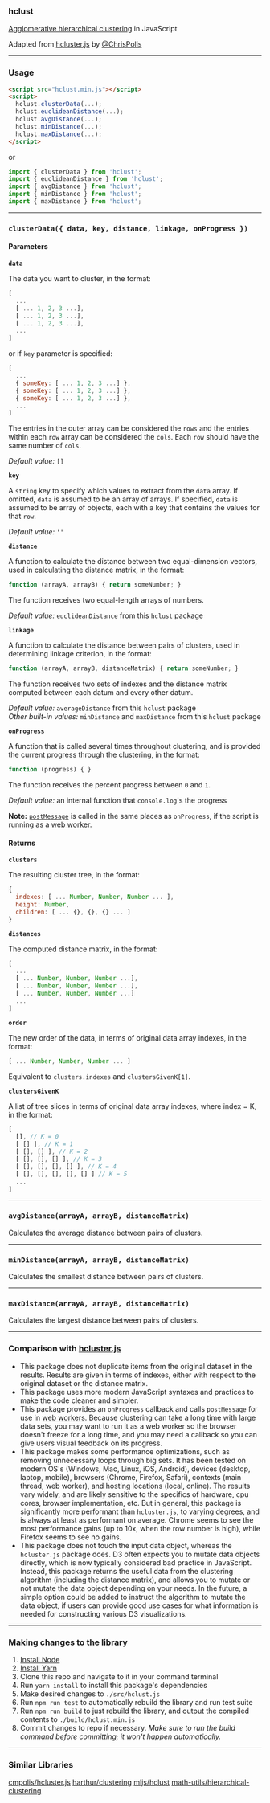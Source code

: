### hclust
[Agglomerative hierarchical clustering](https://en.wikipedia.org/wiki/Hierarchical_clustering) in JavaScript

Adapted from [hcluster.js](https://github.com/cmpolis/hcluster.js) by [@ChrisPolis](https://twitter.com/chrispolis)

---

### Usage

```html
<script src="hclust.min.js"></script>
<script>
  hclust.clusterData(...);
  hclust.euclideanDistance(...);
  hclust.avgDistance(...);
  hclust.minDistance(...);
  hclust.maxDistance(...);
</script>
```

or 

```javascript
import { clusterData } from 'hclust';
import { euclideanDistance } from 'hclust';
import { avgDistance } from 'hclust';
import { minDistance } from 'hclust';
import { maxDistance } from 'hclust';
```

---

### `clusterData({ data, key, distance, linkage, onProgress })`

#### Parameters

**`data`**

The data you want to cluster, in the format:

```javascript
[
  ...
  [ ... 1, 2, 3 ...],
  [ ... 1, 2, 3 ...],
  [ ... 1, 2, 3 ...],
  ...
]
```

or if `key` parameter is specified:

```javascript
[
  ...
  { someKey: [ ... 1, 2, 3 ...] },
  { someKey: [ ... 1, 2, 3 ...] },
  { someKey: [ ... 1, 2, 3 ...] },
  ...
]
```

The entries in the outer array can be considered the `rows` and the entries within each `row` array can be considered the `cols`.
Each `row` should have the same number of `cols`.

*Default value:* `[]`

**`key`**

A `string` key to specify which values to extract from the `data` array.
If omitted, `data` is assumed to be an array of arrays.
If specified, `data` is assumed to be array of objects, each with a key that contains the values for that `row`.

*Default value:* `''`

**`distance`**

A function to calculate the distance between two equal-dimension vectors, used in calculating the distance matrix, in the format:

```javascript
function (arrayA, arrayB) { return someNumber; }
```

The function receives two equal-length arrays of numbers.

*Default value:* `euclideanDistance` from this `hclust` package

**`linkage`**

A function to calculate the distance between pairs of clusters, used in determining linkage criterion, in the format:

```javascript
function (arrayA, arrayB, distanceMatrix) { return someNumber; }
```

The function receives two sets of indexes and the distance matrix computed between each datum and every other datum.

*Default value:* `averageDistance` from this `hclust` package  
*Other built-in values:* `minDistance` and `maxDistance` from this `hclust` package

**`onProgress`**

A function that is called several times throughout clustering, and is provided the current progress through the clustering, in the format:

```javascript
function (progress) { }
```

The function receives the percent progress between `0` and `1`.

*Default value:* an internal function that `console.log`'s the progress

**Note:** [`postMessage`](https://developer.mozilla.org/en-US/docs/Web/API/Worker/postMessage) is called in the same places as `onProgress`, if the script is running as a [web worker](https://developer.mozilla.org/en-US/docs/Web/API/Web_Workers_API/Using_web_workers).

#### Returns

**`clusters`**

The resulting cluster tree, in the format:

```javascript
{
  indexes: [ ... Number, Number, Number ... ],
  height: Number,
  children: [ ... {}, {}, {} ... ]
}

```

**`distances`**

The computed distance matrix, in the format:

```javascript
[
  ...
  [ ... Number, Number, Number ...],
  [ ... Number, Number, Number ...],
  [ ... Number, Number, Number ...]
  ...
]
```

**`order`**

The new order of the data, in terms of original data array indexes, in the format:

```javascript
[ ... Number, Number, Number ... ]
```

Equivalent to `clusters.indexes` and `clustersGivenK[1]`.

**`clustersGivenK`** 

A list of tree slices in terms of original data array indexes, where index = K, in the format:

```javascript
[
  [], // K = 0
  [ [] ], // K = 1
  [ [], [] ], // K = 2
  [ [], [], [] ], // K = 3
  [ [], [], [], [] ], // K = 4
  [ [], [], [], [], [] ] // K = 5
  ...
]
```

---

### `avgDistance(arrayA, arrayB, distanceMatrix)`

Calculates the average distance between pairs of clusters.

---

### `minDistance(arrayA, arrayB, distanceMatrix)`

Calculates the smallest distance between pairs of clusters.

---

### `maxDistance(arrayA, arrayB, distanceMatrix)`

Calculates the largest distance between pairs of clusters.

---

### Comparison with [hcluster.js](https://github.com/cmpolis/hcluster.js)

- This package does not duplicate items from the original dataset in the results.
Results are given in terms of indexes, either with respect to the original dataset or the distance matrix.
- This package uses more modern JavaScript syntaxes and practices to make the code cleaner and simpler.
- This package provides an `onProgress` callback and calls `postMessage` for use in [web workers](https://developer.mozilla.org/en-US/docs/Web/API/Web_Workers_API/Using_web_workers).
Because clustering can take a long time with large data sets,
you may want to run it as a web worker so the browser doesn't freeze for a long time, and you may need a callback so you can give users visual feedback on its progress.
- This package makes some performance optimizations, such as removing unnecessary loops through big sets.
It has been tested on modern OS's (Windows, Mac, Linux, iOS, Android), devices (desktop, laptop, mobile), browsers (Chrome, Firefox, Safari), contexts (main thread, web worker), and hosting locations (local, online).
The results vary widely, and are likely sensitive to the specifics of hardware, cpu cores, browser implementation, etc.
But in general, this package is significantly more performant than `hcluster.js`, to varying degrees, and is always at least as performant on average.
Chrome seems to see the most performance gains (up to 10x, when the row number is high), while Firefox seems to see no gains.
- This package does not touch the input data object, whereas the `hcluster.js` package does.
D3 often expects you to mutate data objects directly, which is now typically considered bad practice in JavaScript.
Instead, this package returns the useful data from the clustering algorithm (including the distance matrix), and allows you to mutate or not mutate the data object depending on your needs.
In the future, a simple option could be added to instruct the algorithm to mutate the data object, if users can provide good use cases for what information is needed for constructing various D3 visualizations.

---

### Making changes to the library

1. [Install Node](https://nodejs.org/en/download/)
2. [Install Yarn](https://classic.yarnpkg.com/en/docs/install)
3. Clone this repo and navigate to it in your command terminal
4. Run `yarn install` to install this package's dependencies
5. Make desired changes to `./src/hclust.js`
6. Run `npm run test` to automatically rebuild the library and run test suite
7. Run `npm run build` to just rebuild the library, and output the compiled contents to `./build/hclust.min.js`
8. Commit changes to repo if necessary. *Make sure to run the build command before committing; it won't happen automatically.*

---

### Similar Libraries

[cmpolis/hcluster.js](https://github.com/cmpolis/hcluster.js)
[harthur/clustering](https://github.com/harthur/clustering)
[mljs/hclust](https://github.com/mljs/hclust)
[math-utils/hierarchical-clustering](https://github.com/math-utils/hierarchical-clustering)
